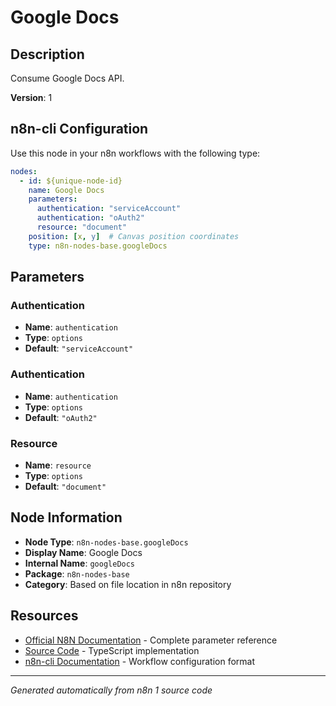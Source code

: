 # Google Docs

## Description

Consume Google Docs API.

**Version**: 1

## n8n-cli Configuration

Use this node in your n8n workflows with the following type:

```yaml
nodes:
  - id: ${unique-node-id}
    name: Google Docs
    parameters:
      authentication: "serviceAccount"
      authentication: "oAuth2"
      resource: "document"
    position: [x, y]  # Canvas position coordinates
    type: n8n-nodes-base.googleDocs
```

## Parameters

### Authentication

- **Name**: `authentication`
- **Type**: `options`
- **Default**: `"serviceAccount"`

### Authentication

- **Name**: `authentication`
- **Type**: `options`
- **Default**: `"oAuth2"`

### Resource

- **Name**: `resource`
- **Type**: `options`
- **Default**: `"document"`


## Node Information

- **Node Type**: `n8n-nodes-base.googleDocs`
- **Display Name**: Google Docs
- **Internal Name**: `googleDocs`
- **Package**: `n8n-nodes-base`
- **Category**: Based on file location in n8n repository

## Resources

- [Official N8N Documentation](https://docs.n8n.io/integrations/builtin/app-nodes/n8n-nodes-base.googledocs/) - Complete parameter reference
- [Source Code](https://github.com/n8n-io/n8n/blob/master/packages/nodes-base/nodes/Google/Docs/GoogleDocs.node.ts) - TypeScript implementation
- [n8n-cli Documentation](https://github.com/edenreich/n8n-cli) - Workflow configuration format

---
*Generated automatically from n8n 1 source code*
